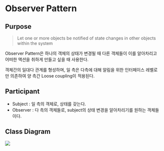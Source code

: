 # Observer Pattern

## Purpose

> Let one or more objects be notified of state changes in other objects within the system

Observer Pattern은 하나의 객체의 상태가 변경될 때 다른 객체들이 이를 알아차리고 어떠한 액션을 취하게 만들고 싶을 때 사용한다. 

객체간의 일대다 관계를 형성하며, 일 측은 다측에 대해 알림을 위한 인터페이스 레벨로만 의존하여 양 측간 Loose coupling이 적용된다.

## Participant
* Subject : 일 측의 객체로, 상태를 갖는다.
* Observer : 다 측의 객체들로, subject의 상태 변경을 알아차리기를 원하는 객체들이다.

## Class Diagram

![](https://i.imgur.com/j8CHXLf.png)
